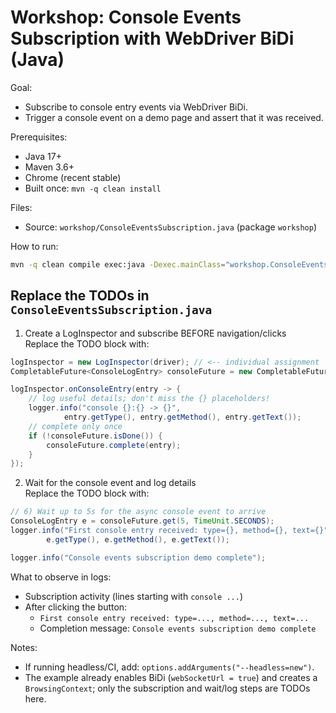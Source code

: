 # Workshop: Console Events Subscription with WebDriver BiDi (Java)

Goal:
- Subscribe to console entry events via WebDriver BiDi.
- Trigger a console event on a demo page and assert that it was received.

Prerequisites:
- Java 17+
- Maven 3.6+
- Chrome (recent stable)
- Built once: `mvn -q clean install`

Files:
- Source: `workshop/ConsoleEventsSubscription.java` (package `workshop`)

How to run:
```bash
mvn -q clean compile exec:java -Dexec.mainClass="workshop.ConsoleEventsSubscription"
```

## Replace the TODOs in `ConsoleEventsSubscription.java`

1) Create a LogInspector and subscribe BEFORE navigation/clicks  
Replace the TODO block with:
```java
logInspector = new LogInspector(driver); // <-- individual assignment
CompletableFuture<ConsoleLogEntry> consoleFuture = new CompletableFuture<>();

logInspector.onConsoleEntry(entry -> {
    // log useful details; don't miss the {} placeholders!
    logger.info("console {}:{} -> {}",
            entry.getType(), entry.getMethod(), entry.getText());
    // complete only once
    if (!consoleFuture.isDone()) {
        consoleFuture.complete(entry);
    }
});
```

2) Wait for the console event and log details  
Replace the TODO block with:
```java
// 6) Wait up to 5s for the async console event to arrive
ConsoleLogEntry e = consoleFuture.get(5, TimeUnit.SECONDS);
logger.info("First console entry received: type={}, method={}, text={}",
        e.getType(), e.getMethod(), e.getText());

logger.info("Console events subscription demo complete");
```

What to observe in logs:
- Subscription activity (lines starting with `console ...`)
- After clicking the button:
  - `First console entry received: type=..., method=..., text=...`
  - Completion message: `Console events subscription demo complete`

Notes:
- If running headless/CI, add: `options.addArguments("--headless=new")`.
- The example already enables BiDi (`webSocketUrl = true`) and creates a `BrowsingContext`; only the subscription and wait/log steps are TODOs here.
